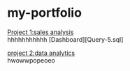 # my-portfolio
[Project 1:sales analysis](https://eneh-jennifer.github.io/sql-project/)\
hhhhhhhhhhh
[Dashboard][Query-5.sql]

[project 2:data analytics](https://eneh-jennifer.github.io/my-anal/)\
hwowwpopeoeo
